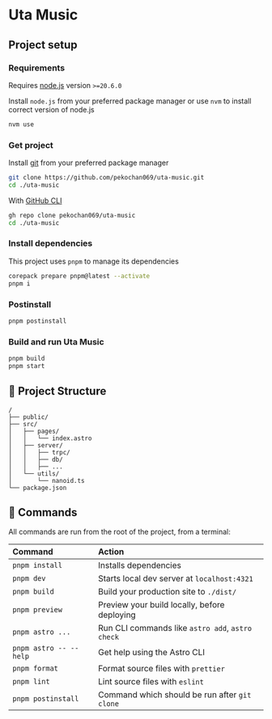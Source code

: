 # Uta Music

## Project setup

### Requirements

Requires [node.js](https://nodejs.org) version `>=20.6.0`

Install `node.js` from your preferred package manager or use `nvm` to install correct version of node.js

```sh
nvm use
```

### Get project

Install [git](https://git-scm.com/) from your preferred package manager

```sh
git clone https://github.com/pekochan069/uta-music.git
cd ./uta-music
```

With [GitHub CLI](https://cli.github.com/)

```sh
gh repo clone pekochan069/uta-music
cd ./uta-music
```

### Install dependencies

This project uses `pnpm` to manage its dependencies

```sh
corepack prepare pnpm@latest --activate
pnpm i
```

### Postinstall

```sh
pnpm postinstall
```

### Build and run Uta Music

```sh
pnpm build
pnpm start
```

## 🚀 Project Structure

```text
/
├── public/
├── src/
│   ├── pages/
│   │   └── index.astro
│   ├── server/
│   │   ├── trpc/
│   │   ├── db/
│   │   ├── ...
│   └── utils/
│       └── nanoid.ts
└── package.json
```

## 🧞 Commands

All commands are run from the root of the project, from a terminal:

| Command                   | Action                                           |
| :------------------------ | :----------------------------------------------- |
| `pnpm install`             | Installs dependencies                            |
| `pnpm dev`             | Starts local dev server at `localhost:4321`      |
| `pnpm build`           | Build your production site to `./dist/`          |
| `pnpm preview`         | Preview your build locally, before deploying     |
| `pnpm astro ...`       | Run CLI commands like `astro add`, `astro check` |
| `pnpm astro -- --help` | Get help using the Astro CLI                     |
| `pnpm format` | Format source files with `prettier`                     |
| `pnpm lint` | Lint source files with `eslint`                     |
| `pnpm postinstall` | Command which should be run after `git clone`                     |
